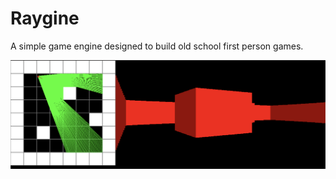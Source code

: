 # Raygine

A simple game engine designed to build old school first person games.

<p align="center">
    <img src="readme-imgs/alpha.png">
<p\>